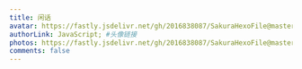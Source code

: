 ```yaml
---
title: 闲话
avatar: https://fastly.jsdelivr.net/gh/2016838087/SakuraHexoFile@master/themes/images/tianci.jpg #头像地址
authorLink: JavaScript; #头像链接
photos: https://fastly.jsdelivr.net/gh/2016838087/SakuraHexoFile@master/themes/images/background/lonely.png
comments: false
---
```

<span></span>
<!-- 存放说说的容器 -->
<div id="artitalk_main">

</div>
<!-- 引用 artitalk -->
<script type="text/javascript" src="https://unpkg.com/artitalk"></script>

<script>
new Artitalk({
    appId: '5H7AydmPGv5z6GjvxW088cDJ-MdYXbMMI', // Your leancloud appId
    appKey: '3OgRwXUWbmNx1WhFlSs7ek6V', // Your leancloud appKey
    atEmoji: {
        "滑稽": "https://cdn.jsdelivr.net/gh/moezx/cdn@3.1.9/img/Sakura/images/smilies/icon_huaji.gif", 
        "汗": "https://cdn.jsdelivr.net/gh/drew233/cdn/20200411023456.webp", 
        "点赞": "https://cdn.jsdelivr.net/gh/drew233/cdn/kawayi.webp", 
        "傲娇": "https://cdn.jsdelivr.net/gh/drew233/cdn/20200409103906.webp",
        "开心": "https://cdn.jsdelivr.net/gh/drew233/cdn/20200409104757.webp", 
        "扣手手": "https://cdn.jsdelivr.net/gh/drew233/cdn/20200409130304.webp",
        "仙女下凡": "https://cdn.jsdelivr.net/gh/drew233/cdn/20200409130301.webp",
        "得瑟": "https://cdn.jsdelivr.net/gh/drew233/cdn/20200409130258.webp", 
        "揉左脸": "https://cdn.jsdelivr.net/gh/drew233/cdn/20200409130254.webp",
        "揉右脸": "https://cdn.jsdelivr.net/gh/drew233/cdn/20200409130249.webp",
        "彩虹滑稽": "https://cdn.jsdelivr.net/gh/drew233/cdn/caihongtiao.webp", 
        "呆滞": "https://cdn.jsdelivr.net/gh/drew233/cdn/daizhi.webp", 
        "躲进小被子": "https://cdn.jsdelivr.net/gh/drew233/cdn/djxbz.webp", 
        "拽走小被子": "https://cdn.jsdelivr.net/gh/drew233/cdn/zzxbz.webp",
        "干": "https://cdn.jsdelivr.net/gh/drew233/cdn/gan.webp", 
        "给我也整一个": "https://cdn.jsdelivr.net/gh/drew233/cdn/gwyzyg.webp",
        "害怕": "https://cdn.jsdelivr.net/gh/drew233/cdn/hp.webp", 
        "怀疑": "https://cdn.jsdelivr.net/gh/drew233/cdn/20200412095314.webp",
        "草": "https://cdn.jsdelivr.net/gh/drew233/cdn/imgcao.webp",
        "花": "https://cdn.jsdelivr.net/gh/drew233/cdn/imghua.webp",
        "日": "https://cdn.jsdelivr.net/gh/drew233/cdn/imgri.webp",
        "叶": "https://cdn.jsdelivr.net/gh/drew233/cdn/imgye.webp", 
        "夹住": "https://cdn.jsdelivr.net/gh/drew233/cdn/kz.webp",
        "目瞪狗呆": "https://cdn.jsdelivr.net/gh/drew233/cdn/20200412095243.webp",
        "劈叉": "https://cdn.jsdelivr.net/gh/drew233/cdn/pc.webp", 
        "踢楼上屁股": "https://cdn.jsdelivr.net/gh/drew233/cdn/tlspg.webp",
        tql: "https://cdn.jsdelivr.net/gh/drew233/cdn/tql.webp",
        "无语": "https://cdn.jsdelivr.net/gh/drew233/cdn/wuyu.webp", 
        "转圈圈": "https://cdn.jsdelivr.net/gh/drew233/cdn/zqq.webp"
    },
})
</script>
